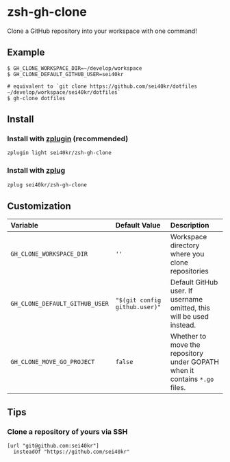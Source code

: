 # zsh-gh-clone

Clone a GitHub repository into your workspace with one command!

## Example

```
$ GH_CLONE_WORKSPACE_DIR=~/develop/workspace
$ GH_CLONE_DEFAULT_GITHUB_USER=sei40kr

# equivalent to `git clone https://github.com/sei40kr/dotfiles ~/develop/workspace/sei40kr/dotfiles`
$ gh-clone dotfiles
```

## Install

### Install with [zplugin](https://github.com/zdharma/zplugin) (recommended)

```sh
zplugin light sei40kr/zsh-gh-clone
```

### Install with [zplug](https://github.com/zplug/zplug)

```sh
zplug sei40kr/zsh-gh-clone
```
## Customization

| Variable                       | Default Value                 | Description                                                                |
| :--                            | :--                           | :--                                                                        |
| `GH_CLONE_WORKSPACE_DIR`       | `''`                          | Workspace directory where you clone repositories                           |
| `GH_CLONE_DEFAULT_GITHUB_USER` | `"$(git config github.user)"` | Default GitHub user. If username omitted, this will be used instead.       |
| `GH_CLONE_MOVE_GO_PROJECT`     | `false`                       | Whether to move the repository under GOPATH when it contains `*.go` files. |

## Tips

### Clone a repository of yours via SSH

```
[url "git@github.com:sei40kr"]
  insteadOf "https://github.com/sei40kr"
```
